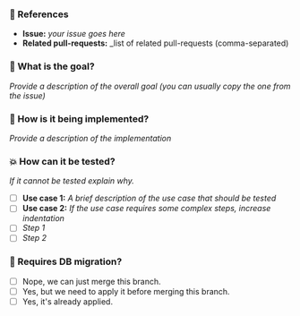 ### :pushpin: References
* **Issue:** _your issue goes here_
* **Related pull-requests:** _list of related pull-requests (comma-separated)

### :tophat: What is the goal?

_Provide a description of the overall goal (you can usually copy the one from the issue)_

### :memo: How is it being implemented?

_Provide a description of the implementation_

### :boom: How can it be tested?

_If it cannot be tested explain why._

- [ ] **Use case 1:** _A brief description of the use case that should be tested_
- [ ] **Use case 2:** _If the use case requires some complex steps, increase indentation_
 - [ ] _Step 1_
 - [ ] _Step 2_
 
### :floppy_disk: Requires DB migration?

- [ ] Nope, we can just merge this branch.
- [ ] Yes, but we need to apply it before merging this branch.
- [ ] Yes, it's already applied.  
